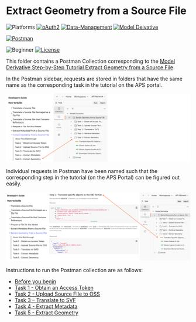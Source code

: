 # Extract Geometry from a Source File

![Platforms](https://img.shields.io/badge/Web-Windows|MacOS-lightgray.svg)
[![oAuth2](https://img.shields.io/badge/Authentication-v1-green.svg)](http://developer.autodesk.com/)
[![Data-Management](https://img.shields.io/badge/Data%20Management-v2-green.svg)](http://developer.autodesk.com/)
[![Model Deivative](https://img.shields.io/badge/Model%20Derivative-v2-green.svg)](http://developer.autodesk.com/)

[![Postman](https://img.shields.io/badge/Postman-v9-orange.svg)](https://www.getpostman.com/)


![Beginner](https://img.shields.io/badge/Level-Beginner-green.svg)
[![License](https://img.shields.io/:license-MIT-blue.svg)](http://opensource.org/licenses/MIT)

This folder contains a Postman Collection corresponding to the [Model Derivative Step-by-Step Tutorial Extract Geometry from a Source File](https://forge.autodesk.com/en/docs/model-derivative/v2/tutorials/xtract-geometry-from-source-file/).

In the Postman sidebar, requests are stored in folders that have the same name as the corresponding task in the tutorial on the APS portal.

![APS portal menu to Postman](images/tutorial_06_aps_postman_menu_01.png "APS portal task to Postman mapping")

Individual requests in Postman have been named such that the corresponding step in the tutorial (on the APS Portal) can be figured out easily.

![APS portal steps to Postman](images/tutorial_06_aps_postman_menu_02.png "APS portal task to Postman mapping")

Instructions to run the Postman collection are as follows:

- [Before you begin](instructions/before_you_begin.md)
- [Task 1 - Obtain an Access Token](instructions/task-1.md)
- [Task 2 - Upload Source FIle to OSS](instructions/task-2.md)
- [Task 3 – Translate to SVF](instructions/task-3.md)
- [Task 4 - Extract Metadata](instructions/task-4.md)
- [Task 5 - Extract Geometry](instructions/task-5.md)
